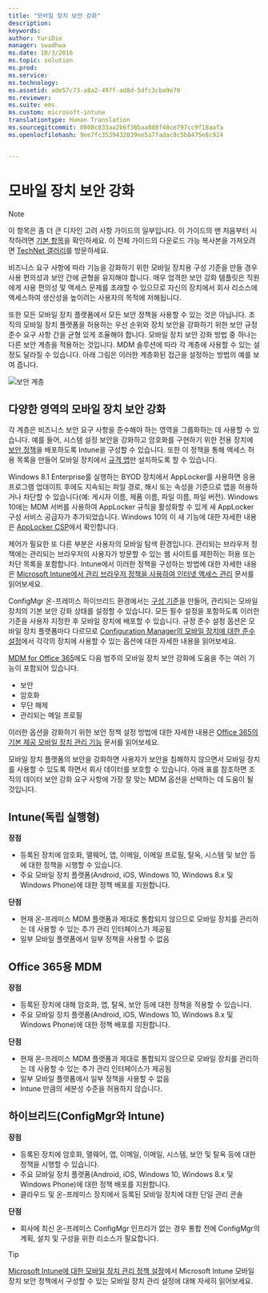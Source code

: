```yaml
---
title: "모바일 장치 보안 강화"
description: 
keywords: 
author: YuriDio
manager: swadhwa
ms.date: 10/3/2016
ms.topic: solution
ms.prod: 
ms.service: 
ms.technology: 
ms.assetid: ade57c73-a8a2-497f-ad8d-5dfc3cba9e70
ms.reviewer: 
ms.suite: ems
ms.custom: microsoft-intune
translationtype: Human Translation
ms.sourcegitcommit: 0808c833aa2b6f36baa8d8f48ce797cc9f18aafa
ms.openlocfilehash: 9ee7fc3539432039ee5a7fadac9c5b8475e8c924


---
```


# 모바일 장치 보안 강화

>[!NOTE]
>이 항목은 좀 더 큰 디자인 고려 사항 가이드의 일부입니다. 이 가이드의 맨 처음부터 시작하려면 [기본 항목](mdm-design-considerations-guide.md)을 확인하세요. 이 전체 가이드의 다운로드 가능 복사본을 가져오려면 [TechNet 갤러리](https://gallery.technet.microsoft.com/Mobile-Device-Management-7d401582)를 방문하세요.

비즈니스 요구 사항에 따라 기능을 강화하기 위한 모바일 장치용 구성 기준을 만들 경우 사용 편의성과 보안 간에 균형을 유지해야 합니다. 매우 엄격한 보안 강화 템플릿은 직원에게 사용 편의성 및 액세스 문제를 초래할 수 있으므로 자신의 장치에서 회사 리소스에 액세스하여 생산성을 높이려는 사용자의 목적에 저해됩니다. 

또한 모든 모바일 장치 플랫폼에서 모든 보안 정책을 사용할 수 있는 것은 아닙니다. 조직의 모바일 장치 플랫폼을 허용하는 우선 순위와 장치 보안을 강화하기 위한 보안 규정 준수 요구 사항 간을 균형 있게 조율해야 합니다.
모바일 장치 보안 강화 방법 중 하나는 다른 보안 계층을 적용하는 것입니다. MDM 솔루션에 따라 각 계층에 사용할 수 있는 설정도 달라질 수 있습니다. 아래 그림은 이러한 계층화된 접근을 설정하는 방법의 예를 보여 줍니다.

![보안 계층](./media/MDM_Figure_12.png)

## 다양한 영역의 모바일 장치 보안 강화

각 계층은 비즈니스 보안 요구 사항을 준수해야 하는 영역을 그룹화하는 데 사용할 수 있습니다. 예를 들어, 시스템 설정 보안을 강화하고 암호화를 구현하기 위한 전용 장치에 [보안 정책](/intune/deploy-use/manage-settings-and-features-on-your-devices-with-microsoft-intune-policies)을 배포하도록 Intune을 구성할 수 있습니다. 또한 이 정책을 통해 액세스 허용 목록을 만들어 모바일 장치에서 [규격 앱](https://technet.microsoft.com/library/dn818906.aspx)만 설치하도록 할 수 있습니다.

Windows 8.1 Enterprise를 실행하는 BYOD 장치에서 AppLocker를 사용하면 응용 프로그램 업데이트 후에도 지속되는 파일 경로, 해시 또는 속성을 기준으로 앱을 허용하거나 차단할 수 있습니다(예: 게시자 이름, 제품 이름, 파일 이름, 파일 버전). Windows 10에는 MDM 서버를 사용하여 AppLocker 규칙을 활성화할 수 있게 새 AppLocker 구성 서비스 공급자가 추가되었습니다. Windows 10의 이 새 기능에 대한 자세한 내용은 [AppLocker CSP](https://msdn.microsoft.com/library/windows/hardware/dn920019(v=vs.85).aspx)에서 확인합니다.

제어가 필요한 또 다른 부분은 사용자의 모바일 탐색 환경입니다. 관리되는 브라우저 정책에는 관리되는 브라우저의 사용자가 방문할 수 있는 웹 사이트를 제한하는 허용 또는 차단 목록을 포함합니다. Intune에서 이러한 정책을 구성하는 방법에 대한 자세한 내용은 [Microsoft Intune에서 관리 브라우저 정책을 사용하여 인터넷 액세스 관리](/intune/deploy-use/manage-internet-access-using-managed-browser-policies) 문서를 읽어보세요.

ConfigMgr 온-프레미스 하이브리드 환경에서는 [구성 기준](https://technet.microsoft.com/library/gg712268.aspx?WT.mc_id=Blog_EntMob_Showcase_PCIT)을 만들어, 관리되는 모바일 장치의 기본 보안 강화 상태를 설정할 수 있습니다. 모든 필수 설정을 포함하도록 이러한 기준을 사용자 지정한 후 모바일 장치에 배포할 수 있습니다. 규정 준수 설정 옵션은 모바일 장치 플랫폼마다 다르므로 [Configuration Manager의 모바일 장치에 대한 준수 설정](https://technet.microsoft.com/library/dn376523.aspx)에서 각각의 장치에 사용할 수 있는 옵션에 대한 자세한 내용을 읽어보세요.

[MDM for Office 365](https://technet.microsoft.com/library/ms.o365.cc.devicepolicy.aspx)에도 다음 범주의 모바일 장치 보안 강화에 도움을 주는 여러 기능이 포함되어 있습니다.

- 보안
- 암호화
- 무단 해제
- 관리되는 메일 프로필

이러한 옵션을 강화하기 위한 보안 정책 설정 방법에 대한 자세한 내용은 [Office 365의 기본 제공 모바일 장치 관리 기능](https://technet.microsoft.com/library/ms.o365.cc.devicepolicysupporteddevice.aspx) 문서를 읽어보세요.

모바일 장치 플랫폼의 보안을 강화하면 사용자가 보안을 침해하지 않으면서 모바일 장치를 사용할 수 있도록 하면서 회사 데이터를 보호할 수 있습니다. 아래 표를 참조하면 조직의 데이터 보안 강화 요구 사항에 가장 잘 맞는 MDM 옵션을 선택하는 데 도움이 될 것입니다.

## Intune(독립 실행형)

**장점**

- 등록된 장치에 암호화, 맬웨어, 앱, 이메일, 이메일 프로필, 탈옥, 시스템 및 보안 등에 대한 정책을 시행할 수 있습니다.
- 주요 모바일 장치 플랫폼(Android, iOS, Windows 10, Windows 8.x 및Windows Phone)에 대한 정책 배포를 지원합니다.

**단점**

- 현재 온-프레미스 MDM 플랫폼과 제대로 통합되지 않으므로 모바일 장치를 관리하는 데 사용할 수 있는 추가 관리 인터페이스가 제공됨
- 일부 모바일 플랫폼에서 일부 정책을 사용할 수 없음

## Office 365용 MDM

**장점**

- 등록된 장치에 대해 암호화, 앱, 탈옥, 보안 등에 대한 정책을 적용할 수 있습니다.
- 주요 모바일 장치 플랫폼(Android, iOS, Windows 10, Windows 8.x 및Windows Phone)에 대한 정책 배포를 지원합니다.

**단점**

- 현재 온-프레미스 MDM 플랫폼과 제대로 통합되지 않으므로 모바일 장치를 관리하는 데 사용할 수 있는 추가 관리 인터페이스가 제공됨
- 일부 모바일 플랫폼에서 일부 정책을 사용할 수 없음
- Intune 만큼의 세분성 수준을 허용하지 않습니다.

## 하이브리드(ConfigMgr와 Intune)

**장점**

- 등록된 장치에 암호화, 맬웨어, 앱, 이메일, 이메일, 시스템, 보안 및 탈옥 등에 대한 정책을 시행할 수 있습니다.
- 주요 모바일 장치 플랫폼(Android, iOS, Windows 10, Windows 8.x 및Windows Phone)에 대한 정책 배포를 지원합니다.
- 클라우드 및 온-프레미스 장치에서 등록된 모바일 장치에 대한 단일 관리 콘솔

**단점**

- 회사에 최신 온-프레미스 ConfigMgr 인프라가 없는 경우 통합 전에 ConfigMgr의 계획, 설치 및 구성을 위한 리소스가 필요합니다.

>[!TIP] 
> [Microsoft Intune에 대한 모바일 장치 관리 정책 설정](https://technet.microsoft.com/library/dn913730.aspx)에서 Microsoft Intune 모바일 장치 보안 정책에서 구성할 수 있는 모바일 장치 관리 설정에 대해 자세히 읽어보세요. 



<!--HONumber=Oct16_HO1-->



